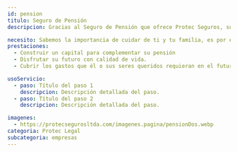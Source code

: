 ```yaml
---
id: pension
titulo: Seguro de Pensión
descripcion: Gracias al Seguro de Pensión que ofrece Protec Seguros, sus empleados podrán adquirir una cultura de ahorro y al mismo tiempo asegurar los ingresos que en unos años complementarán su pensión. Con esta alternativa, tendrán la posibilidad de garantizar un capital de respaldo para que él o sus seres queridos disfruten de calidad de vida en el futuro. El empleado define por cuánto tiempo quiere pagar y cuál es la periodicidad más cómoda una suma única o a través de cuotas mensuales de mínimo $ 100.000 pesos, o de sus equivalentes trimestrales, semestrales o anuales. Tenga en cuenta que el ingreso mensual que recibirá no pierde valor en el tiempo y es garantizado, el riesgo financiero lo asumimos nosotros. Además, su empleado es quien elige por cuánto tiempo prefiere recibir sus desembolsos, y si los anticipa a su pensión, o simplemente espera a que llegue y la complementa.​

necesito: Sabemos la importancia de cuidar de ti y tu familia, es por ello que, te brindamos las mejores opciones que te permitirán disfrutar de los momentos más especiales de tu vida con tranquilidad.
prestaciones: 
  - Construir un capital para complementar su pensión
  - Disfrutar su futuro con calidad de vida.
  - Cubrir los gastos que él o sus seres queridos requieran en el futuro.

usoServicio:
  - paso: Título del paso 1
    descripcion: Descripción detallada del paso.
  - paso: Título del paso 2
    descripcion: Descripción detallada del paso.

imagenes:
  - https://protecsegurosltda.com/imagenes.pagina/pensionDos.webp
categoria: Protec Legal
subcategoria: empresas
---
```

